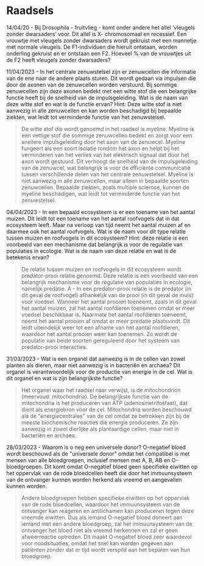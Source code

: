 # Raadsels

14/04/20 - Bij Drosophila - fruitvlieg - komt onder andere het allel ‘vleugels zonder dwarsaders’ voor. Dit allel is X-
chromosomaal en recessief. Een vrouwtje met vleugels zonder dwarsaders wordt gekruist met 
een mannetje met normale vleugels. De F1-individuen die hieruit ontstaan, worden onderling 
gekruist en er ontstaan een F2. 
 Hoeveel % van de vrouwtjes uit de F2 heeft vleugels zonder dwarsaders? 

11/04/2023 - In het centrale zenuwstelsel zijn er zenuwcellen die informatie van de ene naar de andere plaats sturen. Dit wordt gedaan via impulsen die door de axonen van de zenuwcellen worden verstuurd. Bij sommige zenuwcellen zijn deze axonen bedekt met een witte stof die een belangrijke functie heeft bij de snelheid van de impulsgeleiding.
Wat is de naam van deze witte stof en wat is de functie ervan?
Hint: Deze witte stof is niet aanwezig in alle zenuwcellen en kan worden beschadigd bij bepaalde ziekten, wat leidt tot verminderde functie van het zenuwstelsel.
> De witte stof die wordt genoemd in het raadsel is myeline. Myeline is een vettige stof die sommige zenuwcellen bedekt en zorgt voor een snellere impulsgeleiding door het axon van de zenuwcel. Myeline fungeert als een soort isolatie rondom het axon en helpt bij het verminderen van het verlies van het elektrisch signaal dat door het axon wordt gestuurd. Dit verhoogt de snelheid van de impulsgeleiding van de zenuwcel, wat belangrijk is voor de efficiënte communicatie tussen verschillende delen van het centrale zenuwstelsel. Myeline is niet aanwezig in alle zenuwcellen, maar alleen in bepaalde soorten zenuwcellen. Bepaalde ziekten, zoals multiple sclerose, kunnen de myeline beschadigen, wat leidt tot verminderde functie van het zenuwstelsel.

04/04/2023 - In een bepaald ecosysteem is er een toename van het aantal muizen. Dit leidt tot een toename van het aantal roofvogels dat in dat ecosysteem leeft. Maar na verloop van tijd neemt het aantal muizen af en daarmee ook het aantal roofvogels. Wat is de naam voor dit type relatie tussen muizen en roofvogels in dit ecosysteem?
Hint: deze relatie is een voorbeeld van een mechanisme dat belangrijk is voor de regulatie van populaties in ecologie.
Wat is de naam van deze relatie en wat is de betekenis ervan?
> De relatie tussen muizen en roofvogels in dit ecosysteem wordt predator-prooi relatie genoemd. Deze relatie is een voorbeeld van een belangrijk mechanisme voor de regulatie van populaties in ecologie, namelijk predatie.
A - In een predator-prooi relatie is de predator (in dit geval de roofvogel) afhankelijk van de prooi (in dit geval de muis) voor voedsel. Wanneer het aantal prooien toeneemt, zoals in dit geval het aantal muizen, zal het aantal roofdieren toenemen omdat er meer voedsel beschikbaar is. Naarmate het aantal roofdieren toeneemt, neemt het aantal prooien af omdat er meer predatie plaatsvindt. Dit leidt uiteindelijk weer tot een afname van het aantal roofdieren, waardoor het aantal prooien weer kan toenemen. Zo wordt de populatie van beide soorten gereguleerd door het systeem van predator-prooi interacties.

31/03/2023 - Wat is een organel dat aanwezig is in de cellen van zowel planten als dieren, maar niet aanwezig is in bacteriën en archaea? Dit organel is verantwoordelijk voor de productie van energie in de cel.
Wat is dit organel en wat is zijn belangrijkste functie?
> Het organel waar het raadsel naar verwijst, is de mitochondrion (meervoud: mitochondria). De belangrijkste functie van de mitochondria is het produceren van ATP (adenosinetrifosfaat), dat dient als energiebron voor de cel. Mitochondria worden beschouwd als de "energiecentrales" van de cel omdat ze betrokken zijn bij de meeste biochemische reacties die energie produceren. Ze zijn aanwezig in zowel dierlijke als plantaardige cellen, maar niet in bacteriën en archaea.

28/03/2023 - Waarom is o neg een universele donor?  O-negatief bloed wordt beschouwd als de "universele donor" omdat het compatibel is met mensen van alle bloedgroepen, inclusief mensen met A, B, AB en O-bloedgroepen.
Dit komt omdat O-negatief bloed geen specifieke eiwitten op het oppervlak van de rode bloedcellen heeft die door het immuunsysteem van de ontvanger kunnen worden herkend als vreemd en aangevallen kunnen worden.
> Andere bloedgroepen hebben specifieke eiwitten op het oppervlak van de rode bloedcellen, waardoor het immuunsysteem van de ontvanger kan reageren en antilichamen kan produceren tegen deze vreemde eiwitten.
Dus als iemand O-negatief bloed doneert aan iemand met een andere bloedgroep, zal het immuunsysteem van de ontvanger het bloed niet als vreemd herkennen en zal er geen afweerreactie optreden.
Dit maakt O-negatief bloed zeer waardevol voor noodsituaties, omdat het snel kan worden gegeven aan patiënten zonder dat er tijd wordt verspild aan het bepalen van hun bloedgroep.

